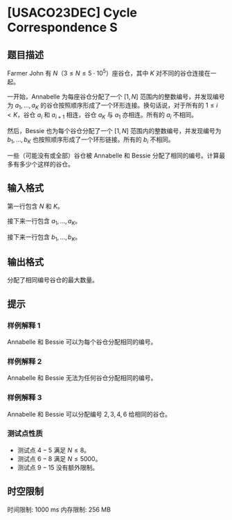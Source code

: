 # [USACO23DEC] Cycle Correspondence S

## 题目描述

Farmer John 有 $N$（$3 \le N \le 5\cdot 10^5$）座谷仓，其中 $K$ 对不同的谷仓连接在一起。

一开始，Annabelle 为每座谷仓分配了一个 $[1,N]$ 范围内的整数编号，并发现编号为 $a_1,\dots,a_K$ 的谷仓按照顺序形成了一个环形连接。换句话说，对于所有的 $1 \le i < K$，谷仓 $a_i$ 和 $a_{i+1}$ 相连，谷仓 $a_K$ 与 $a_1$ 亦相连。所有的 $a_i$ 不相同。

然后，Bessie 也为每个谷仓分配了一个 $[1,N]$ 范围内的整数编号，并发现编号为 $b_1,\dots,b_K$ 也按照顺序形成了一个环形链接。所有的 $b_i$ 不相同。

一些（可能没有或全部）谷仓被 Annabelle 和 Bessie 分配了相同的编号。计算最多有多少个这样的谷仓。

## 输入格式

第一行包含 $N$ 和 $K$。

接下来一行包含 $a_1,\dots,a_K$。

接下来一行包含 $b_1,\dots,b_K$。

## 输出格式

分配了相同编号谷仓的最大数量。

## 提示

### 样例解释 1

Annabelle 和 Bessie 可以为每个谷仓分配相同的编号。

### 样例解释 2

Annabelle 和 Bessie 无法为任何谷仓分配相同的编号。

### 样例解释 3

Annabelle 和 Bessie 可以分配编号 $2,3,4,6$ 给相同的谷仓。

### 测试点性质

- 测试点 $4-5$ 满足 $N \le 8$。
- 测试点 $6-8$ 满足 $N \le 5000$。
- 测试点 $9-15$ 没有额外限制。

## 时空限制

时间限制: 1000 ms
内存限制: 256 MB
